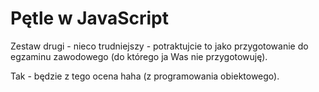 # Pętle w JavaScript

Zestaw drugi - nieco trudniejszy - potraktujcie to jako przygotowanie do egzaminu zawodowego (do którego ja Was nie przygotowuję).

Tak - będzie z tego ocena haha (z programowania obiektowego).
